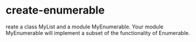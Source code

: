 # create-enumerable
reate a class MyList and a module MyEnumerable. Your module MyEnumerable will implement a subset of the functionality of Enumerable.
